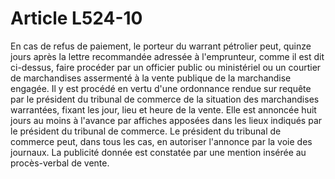 # Article L524-10

<p>En cas de refus de paiement, le porteur du warrant pétrolier peut, quinze jours après la lettre recommandée adressée à l'emprunteur, comme il est dit ci-dessus, faire procéder par un officier public ou ministériel ou un courtier de marchandises assermenté à la vente publique de la marchandise engagée. Il y est procédé en vertu d'une ordonnance rendue sur requête par le président du tribunal de commerce de la situation des marchandises warrantées, fixant les jour, lieu et heure de la vente. Elle est annoncée huit jours au moins à l'avance par affiches apposées dans les lieux indiqués par le président du tribunal de commerce. Le président du tribunal de commerce peut, dans tous les cas, en autoriser l'annonce par la voie des journaux. La publicité donnée est constatée par une mention insérée au procès-verbal de vente.</p>